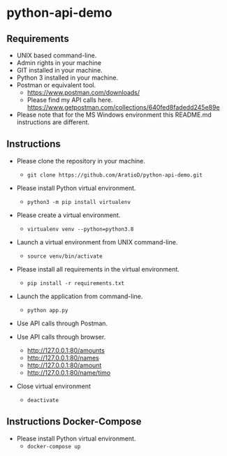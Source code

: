 # python-api-demo

## Requirements

* UNIX based command-line.
* Admin rights in your machine
* GIT installed in your machine.
* Python 3 installed in your machine.
* Postman or equivalent tool. 
  * https://www.postman.com/downloads/
  * Please find my API calls here. https://www.getpostman.com/collections/640fed8fadedd245e89e
* Please note that for the MS Windows environment this README.md instructions are different. 

## Instructions
* Please clone the repository in your machine.
  * ``git clone https://github.com/AratioD/python-api-demo.git``

* Please install Python virtual environment.
    * `python3 -m pip install virtualenv`
  
* Please create a virtual environment.
  * `virtualenv venv --python=python3.8`
  
* Launch a virtual environment from UNIX command-line.
  *  `source venv/bin/activate`
  
* Please install all requirements in the virtual environment.
  *  `pip install -r requirements.txt`
  
* Launch the application from command-line.
  * ``python app.py``
  
* Use API calls through Postman.

* Use API calls through browser.
  * http://127.0.0.1:80/amounts
  * http://127.0.0.1:80/names
  * http://127.0.0.1:80/amount
  * http://127.0.0.1:80/name/timo

* Close virtual environment
  * `deactivate`

## Instructions Docker-Compose

* Please install Python virtual environment.
  * `docker-compose up`
